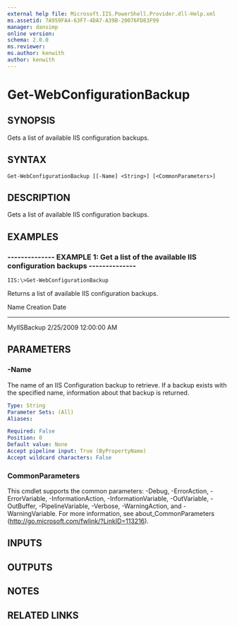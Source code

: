 ```yaml
---
external help file: Microsoft.IIS.PowerShell.Provider.dll-Help.xml
ms.assetid: 7A959FA4-63F7-4DA7-A39B-20076FD83F99
manager: dansimp
online version: 
schema: 2.0.0
ms.reviewer:
ms.author: kenwith
author: kenwith
---
```


# Get-WebConfigurationBackup

## SYNOPSIS
Gets a list of available IIS configuration backups.

## SYNTAX

```
Get-WebConfigurationBackup [[-Name] <String>] [<CommonParameters>]
```

## DESCRIPTION
Gets a list of available IIS configuration backups.

## EXAMPLES

### -------------- EXAMPLE 1: Get a list of the available IIS configuration backups --------------
```
IIS:\>Get-WebConfigurationBackup
```

Returns a list of available IIS configuration backups.

Name Creation Date

---- -------------

MyIISBackup 2/25/2009 12:00:00 AM

## PARAMETERS

### -Name
The name of an IIS Configuration backup to retrieve.
If a backup exists with the specified name, information about that backup is returned.

```yaml
Type: String
Parameter Sets: (All)
Aliases: 

Required: False
Position: 0
Default value: None
Accept pipeline input: True (ByPropertyName)
Accept wildcard characters: False
```

### CommonParameters
This cmdlet supports the common parameters: -Debug, -ErrorAction, -ErrorVariable, -InformationAction, -InformationVariable, -OutVariable, -OutBuffer, -PipelineVariable, -Verbose, -WarningAction, and -WarningVariable. For more information, see about_CommonParameters (http://go.microsoft.com/fwlink/?LinkID=113216).

## INPUTS

## OUTPUTS

## NOTES

## RELATED LINKS

